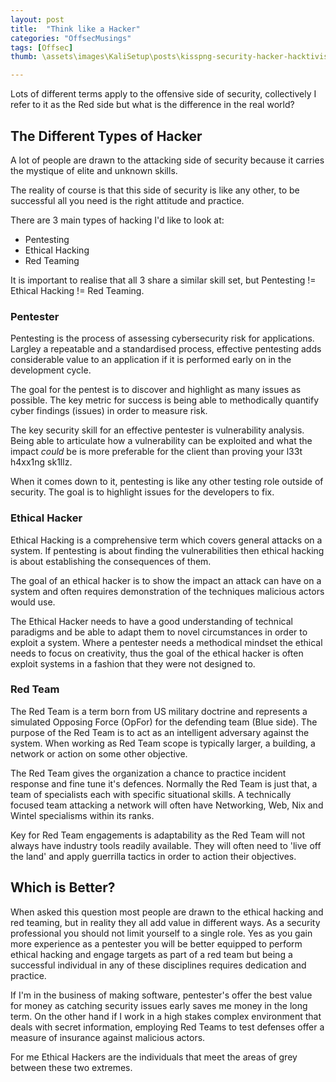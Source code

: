 ```yaml
---
layout: post
title:  "Think like a Hacker"
categories: "OffsecMusings"
tags: [Offsec]
thumb: \assets\images\KaliSetup\posts\kisspng-security-hacker-hacktivism-lulzsec-logo-anonymous-transparent.png

---
```



Lots of different terms apply to the offensive side of security, collectively I refer to it as the Red side but what is the difference in the real world?
 
 
## The Different Types of Hacker
 
A lot of people are drawn to the attacking side of security because it carries the mystique of elite and unknown skills.
 
The reality of course is that this side of security is like any other, to be successful all you need is the right attitude and practice.
 
There are 3 main types of hacking I'd like to look at:
 
* Pentesting
* Ethical Hacking
* Red Teaming
 
It is important to realise that all 3 share a similar skill set, but Pentesting != Ethical Hacking != Red Teaming.
 
### Pentester
 
Pentesting is the process of assessing cybersecurity risk for applications. Largley a repeatable and a standardised process, effective pentesting adds considerable value to an application if it is performed early on in the development cycle. 
 
The goal for the pentest is to discover and highlight as many issues as possible. The key metric for success is being able to methodically quantify cyber findings (issues) in order to measure risk.
 
The key security skill for an effective pentester is vulnerability analysis. Being able to articulate how a vulnerability can be exploited and what the impact _could_ be is more preferable for the client than proving your l33t h4xx1ng sk1llz.
 
When it comes down to it, pentesting is like any other testing role outside of security. The goal is to highlight issues for the developers to fix.
 
### Ethical Hacker
 
Ethical Hacking is a comprehensive term which covers general attacks on a system. If pentesting is about finding the vulnerabilities then ethical hacking is about establishing the consequences of them.
 
The goal of an ethical hacker is to show the impact an attack can have on a system and often requires demonstration of the techniques malicious actors would use.
 
The Ethical Hacker needs to have a good understanding of technical paradigms and be able to adapt them to novel circumstances in order to exploit a system. Where a pentester needs a methodical mindset the ethical needs to focus on creativity, thus the goal of the ethical hacker is often exploit systems in a fashion that they were not designed to.
 
### Red Team
 
The Red Team is a term born from US military doctrine and represents a simulated Opposing Force (OpFor) for the defending team (Blue side). The purpose of the Red Team is to act as an intelligent adversary against the system. When working as Red Team scope is typically larger, a building, a network or action on some other objective. 
 
The Red Team gives the organization a chance to practice incident response and fine tune it's defences. Normally the Red Team is just that, a team of specialists each with specific situational skills. A technically focused team attacking a network will often have Networking, Web, Nix and Wintel specialisms within its ranks. 
 
Key for Red Team engagements is adaptability as the Red Team will not always have industry tools readily available. They will often need to 'live off the land' and apply guerrilla tactics in order to action their objectives. 
 
 
## Which is Better?
 
When asked this question most people are drawn to the ethical hacking and red teaming, but in reality they all add value in different ways. As a security professional you should not limit yourself to a single role. Yes as you gain more experience as a pentester you will be better equipped to perform ethical hacking and engage targets as part of a red team but being a successful individual in any of these disciplines requires dedication and practice.
 
If I'm in the business of making software, pentester's offer the best value for money as catching security issues early saves me money in the long term. 
On the other hand if I work in a high stakes complex environment that deals with secret information, employing Red Teams to test defenses offer a measure of insurance against malicious actors.
 
For me Ethical Hackers are the individuals that meet the areas of grey between these two extremes.
